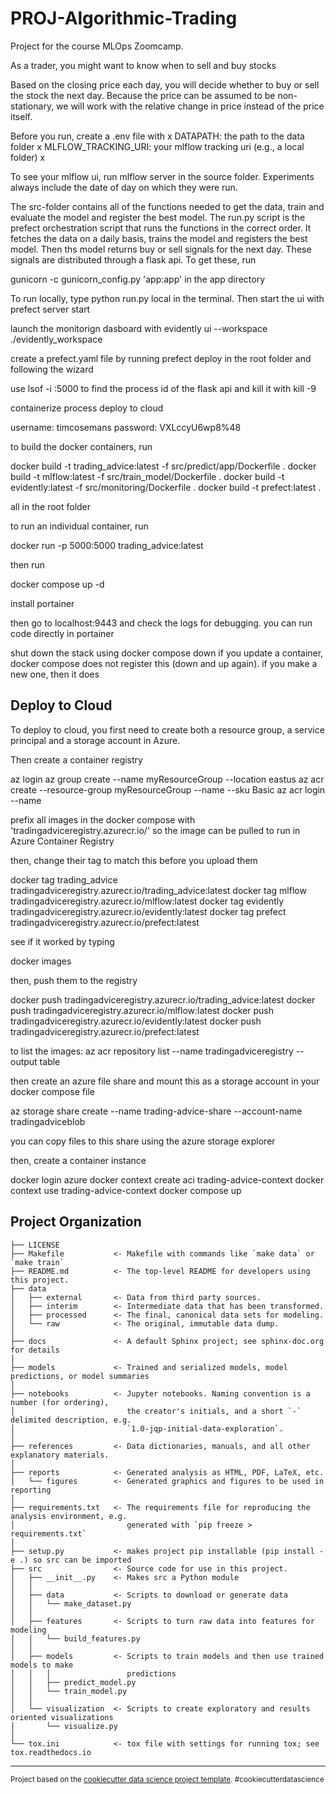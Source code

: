 PROJ-Algorithmic-Trading
==============================

Project for the course MLOps Zoomcamp. 

As a trader, you might want to know when to sell and buy stocks

Based on the closing price each day, you will decide whether to buy or sell the stock the next day. 
Because the price can be assumed to be non-stationary, we will work with the relative change in price instead of the price itself.


Before you run, create a .env file with x
DATAPATH: the path to the data folder x
MLFLOW_TRACKING_URI: your mlflow tracking uri (e.g., a local folder) x

To see your mlflow ui, run mlflow server in the source folder. Experiments always include the date of day on which they were run. 


The src-folder contains all of the functions needed to get the data, train and evaluate the model and register the best model. 
The run.py script is the prefect orchestration script that runs the functions in the correct order. It fetches the data on a daily basis, trains the model and registers the best model. Then ths model returns buy or sell signals for the next day. These signals are distributed through a flask api. To get these, run 

gunicorn -c gunicorn_config.py 'app:app' in the app directory

To run locally, type python run.py local in the terminal. Then start the ui with prefect server start

launch the monitorign dasboard with evidently ui --workspace ./evidently_workspace 

create a prefect.yaml file by running prefect deploy in the root folder and following the wizard

use lsof -i :5000 to find the process id of the flask api and kill it with kill -9 <pid>


containerize process
deploy to cloud

username: timcosemans
password: VXLccyU6wp8%48

to build the docker containers, run 

docker build -t trading_advice:latest -f src/predict/app/Dockerfile .
docker build -t mlflow:latest -f src/train_model/Dockerfile .
docker build -t evidently:latest -f src/monitoring/Dockerfile .
docker build -t prefect:latest .

all in the root folder 

to run an individual container, run

docker run -p 5000:5000 trading_advice:latest


then run 

docker compose up -d

install portainer 

then go to localhost:9443 and check the logs for debugging. you can run code directly in portainer 

shut down the stack using docker compose down
if you update a container, docker compose does not register this (down and up again). if you make a new one, then it does

Deploy to Cloud 
----------------
To deploy to cloud, you first need to create both a resource group, a service principal and a storage account in Azure. 

Then create a container registry 

az login
az group create --name myResourceGroup --location eastus
az acr create --resource-group myResourceGroup --name <acrName> --sku Basic
az acr login --name <acrName>

prefix all images in the docker compose with 'tradingadviceregistry.azurecr.io/' so the image can be pulled to run in Azure Container Registry

then, change their tag to match this before you upload them

docker tag trading_advice tradingadviceregistry.azurecr.io/trading_advice:latest
docker tag mlflow tradingadviceregistry.azurecr.io/mlflow:latest
docker tag evidently tradingadviceregistry.azurecr.io/evidently:latest
docker tag prefect tradingadviceregistry.azurecr.io/prefect:latest

see if it worked by typing

docker images 


then, push them to the registry

docker push tradingadviceregistry.azurecr.io/trading_advice:latest
docker push tradingadviceregistry.azurecr.io/mlflow:latest
docker push tradingadviceregistry.azurecr.io/evidently:latest
docker push tradingadviceregistry.azurecr.io/prefect:latest

to list the images: 
az acr repository list --name tradingadviceregistry --output table


then create an azure file share and mount this as a storage account in your docker compose file

az storage share create --name trading-advice-share --account-name tradingadviceblob

you can copy files to this share using the azure storage explorer



then, create a container instance

docker login azure
docker context create aci trading-advice-context
docker context use trading-advice-context
docker compose up 





Project Organization
------------

    ├── LICENSE
    ├── Makefile           <- Makefile with commands like `make data` or `make train`
    ├── README.md          <- The top-level README for developers using this project.
    ├── data
    │   ├── external       <- Data from third party sources.
    │   ├── interim        <- Intermediate data that has been transformed.
    │   ├── processed      <- The final, canonical data sets for modeling.
    │   └── raw            <- The original, immutable data dump.
    │
    ├── docs               <- A default Sphinx project; see sphinx-doc.org for details
    │
    ├── models             <- Trained and serialized models, model predictions, or model summaries
    │
    ├── notebooks          <- Jupyter notebooks. Naming convention is a number (for ordering),
    │                         the creator's initials, and a short `-` delimited description, e.g.
    │                         `1.0-jqp-initial-data-exploration`.
    │
    ├── references         <- Data dictionaries, manuals, and all other explanatory materials.
    │
    ├── reports            <- Generated analysis as HTML, PDF, LaTeX, etc.
    │   └── figures        <- Generated graphics and figures to be used in reporting
    │
    ├── requirements.txt   <- The requirements file for reproducing the analysis environment, e.g.
    │                         generated with `pip freeze > requirements.txt`
    │
    ├── setup.py           <- makes project pip installable (pip install -e .) so src can be imported
    ├── src                <- Source code for use in this project.
    │   ├── __init__.py    <- Makes src a Python module
    │   │
    │   ├── data           <- Scripts to download or generate data
    │   │   └── make_dataset.py
    │   │
    │   ├── features       <- Scripts to turn raw data into features for modeling
    │   │   └── build_features.py
    │   │
    │   ├── models         <- Scripts to train models and then use trained models to make
    │   │   │                 predictions
    │   │   ├── predict_model.py
    │   │   └── train_model.py
    │   │
    │   └── visualization  <- Scripts to create exploratory and results oriented visualizations
    │       └── visualize.py
    │
    └── tox.ini            <- tox file with settings for running tox; see tox.readthedocs.io


--------

<p><small>Project based on the <a target="_blank" href="https://drivendata.github.io/cookiecutter-data-science/">cookiecutter data science project template</a>. #cookiecutterdatascience</small></p>
